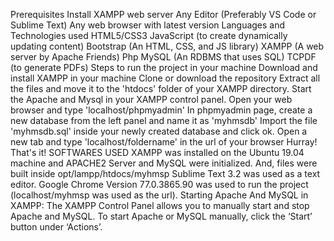 Prerequisites
Install XAMPP web server
Any Editor (Preferably VS Code or Sublime Text)
Any web browser with latest version
Languages and Technologies used
HTML5/CSS3
JavaScript (to create dynamically updating content)
Bootstrap (An HTML, CSS, and JS library)
XAMPP (A web server by Apache Friends)
Php
MySQL (An RDBMS that uses SQL)
TCPDF (to generate PDFs)
Steps to run the project in your machine
Download and install XAMPP in your machine
Clone or download the repository
Extract all the files and move it to the 'htdocs' folder of your XAMPP directory.
Start the Apache and Mysql in your XAMPP control panel.
Open your web browser and type 'localhost/phpmyadmin'
In phpmyadmin page, create a new database from the left panel and name it as 'myhmsdb'
Import the file 'myhmsdb.sql' inside your newly created database and click ok.
Open a new tab and type 'localhost/foldername' in the url of your browser
Hurray! That's it!
SOFTWARES USED
XAMPP was installed on the Ubuntu 19.04 machine and APACHE2 Server and MySQL were initialized. And, files were built inside opt/lampp/htdocs/myhmsp
Sublime Text 3.2 was used as a text editor.
Google Chrome Version 77.0.3865.90 was used to run the project (localhost/myhmsp was used as the url).
Starting Apache And MySQL in XAMPP:
The XAMPP Control Panel allows you to manually start and stop Apache and MySQL. To start Apache or MySQL manually, click the ‘Start’ button under ‘Actions’.

